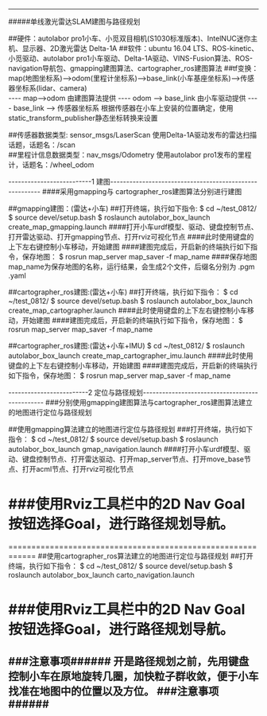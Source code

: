 --------------------------------------------------------------------------------------
#####单线激光雷达SLAM建图与路径规划

##硬件：autolabor pro1小车、小觅双目相机(S1030标准版本)、IntelNUC迷你主机、显示器、2D激光雷达 Delta-1A
##软件：ubuntu 16.04 LTS、ROS-kinetic、小觅驱动、autolabor pro1小车驱动、Delta-1A驱动、VINS-Fusion算法、ROS-navigation导航包、gmapping建图算法、cartographer_ros建图算法
##tf变换：map(地图坐标系)-->odom(里程计坐标系)——>base_link(小车基座坐标系)——>传感器坐标系(lidar、camera)  
       ---- map-->odom 由建图算法提供
       ---- odom --> base_link 由小车驱动提供
       ---- base_link --> 传感器坐标系 根据传感器在小车上安装的位置确定，使用static_transform_publisher静态坐标转换来设置 

##传感器数据类型: sensor_msgs/LaserScan  使用Delta-1A驱动发布的雷达扫描话题，话题名：/scan  
##里程计信息数据类型：nav_msgs/Odometry   使用autolabor pro1发布的里程计，话题名：/wheel_odom  


--------------------------1 建图--------------------------------------------------------
####采用gmapping与 cartographer_ros建图算法分别进行建图

##gmapping建图：(雷达+小车)
##打开终端，执行如下指令:
$ cd ~/test_0812/
$ source devel/setup.bash
$ roslaunch autolabor_box_launch create_map_gmapping.launch   ####打开小车urdf模型、驱动、键盘控制节点、打开雷达驱动、打开gmapping节点、打开rviz可视化节点
####此时使用键盘的上下左右键控制小车移动，开始建图
####建图完成后，开启新的终端执行如下指令，保存地图：
$ rosrun map_server map_saver -f map_name    ####保存地图  map_name为保存地图的名称，运行结果，会生成2个文件，后缀名分别为 .pgm  .yaml


##cartographer_ros建图:(雷达+小车)
##打开终端，执行如下指令：
$ cd ~/test_0812/
$ source devel/setup.bash
$ roslaunch autolabor_box_launch create_map_cartographer.launch
####此时使用键盘的上下左右键控制小车移动，开始建图
####建图完成后，开启新的终端执行如下指令，保存地图：
$ rosrun map_server map_saver -f map_name 


##cartographer_ros建图:(雷达+小车+IMU)
$ cd ~/test_0812/
$ roslaunch autolabor_box_launch create_map_cartographer_imu.launch
####此时使用键盘的上下左右键控制小车移动，开始建图
####建图完成后，开启新的终端执行如下指令，保存地图：
$ rosrun map_server map_saver -f map_name 


-------------------------2 定位与路径规划-----------------------------------------------
###分别使用gmapping建图算法与cartographer_ros建图算法建立的地图进行定位与路径规划

##使用gmapping算法建立的地图进行定位与路径规划
###打开终端，执行如下指令：
$ cd ~/test_0812/
$ source devel/setup.bash
$ roslaunch autolabor_box_launch gmap_navigation.launch     ####打开小车urdf模型、驱动、键盘控制节点、打开雷达驱动、打开map_server节点、打开move_base节点、打开acml节点、打开rviz可视化节点

###使用Rviz工具栏中的2D Nav Goal按钮选择Goal，进行路径规划导航。
============================================================


============================================================
##使用cartographer_ros算法建立的地图进行定位与路径规划
##打开终端，执行如下指令：
$ cd ~/test_0812/
$ source devel/setup.bash
$ roslaunch autolabor_box_launch carto_navigation.launch

###使用Rviz工具栏中的2D Nav Goal按钮选择Goal，进行路径规划导航。
============================================================


###注意事项######
开是路径规划之前，先用键盘控制小车在原地旋转几圈，加快粒子群收敛，便于小车找准在地图中的位置以及方位。
###注意事项######
---------------------------------------------------------------------------------------------------------

